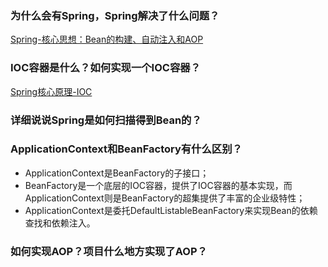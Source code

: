 ### 为什么会有Spring，Spring解决了什么问题？

[Spring-核心思想：Bean的构建、自动注入和AOP](https://app.gitbook.com/@1184884206/s/java/web-kai-fa/spring-quan-jia-tong/spring/spring-he-xin-si-xiang-bean-de-gou-jian-zi-dong-zhu-ru-he-aop)



### IOC容器是什么？如何实现一个IOC容器？

[Spring核心原理-IOC](https://app.gitbook.com/@1184884206/s/java/web-kai-fa/spring-quan-jia-tong/spring/spring-he-xin-yuan-li-1ioc)



### 详细说说Spring是如何扫描得到Bean的？



### ApplicationContext和BeanFactory有什么区别？

- ApplicationContext是BeanFactory的子接口；
- BeanFactory是一个底层的IOC容器，提供了IOC容器的基本实现，而ApplicationContext则是BeanFactory的超集提供了丰富的企业级特性；
- ApplicationContext是委托DefaultListableBeanFactory来实现Bean的依赖查找和依赖注入。



### 如何实现AOP？项目什么地方实现了AOP？



